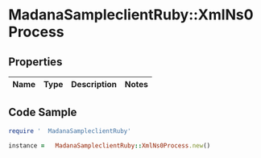 #   MadanaSampleclientRuby::XmlNs0Process

## Properties

Name | Type | Description | Notes
------------ | ------------- | ------------- | -------------

## Code Sample

```ruby
require '  MadanaSampleclientRuby'

instance =   MadanaSampleclientRuby::XmlNs0Process.new()
```


